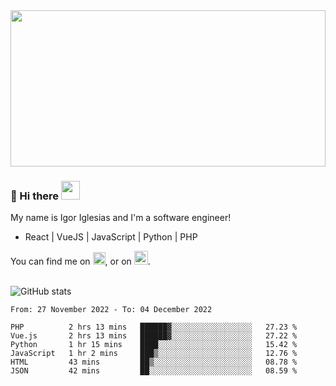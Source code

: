 <img src="https://c.tenor.com/KjVxfRrrncUAAAAd/matrix.gif" width="100%" height="250px">

### 🔭 Hi there <img src="https://raw.githubusercontent.com/MartinHeinz/MartinHeinz/master/wave.gif" width="30px">


My name is Igor Iglesias and I'm a software engineer!
<br>

<ul>
  <li> React | VueJS | JavaScript | Python | PHP </li>
</ul>
You can find me on <a href="https://twitter.com/IgorIglesias5"><img src="https://i.imgur.com/JLLlB5S.png" width="20px"></a>, or on <a href="https://www.linkedin.com/in/igor-iglesias-62478428/"><img src="https://i.imgur.com/PXyIkWx.png" width="22px"></a>.

<br>
<br>

![GitHub stats](https://github-readme-stats.vercel.app/api?username=igoiglesias&show_icons=true&count_private=true&theme=chartreuse-dark&hide_title=true)

<!--START_SECTION:waka-->

```text
From: 27 November 2022 - To: 04 December 2022

PHP          2 hrs 13 mins   ██████▓░░░░░░░░░░░░░░░░░░   27.23 %
Vue.js       2 hrs 13 mins   ██████▓░░░░░░░░░░░░░░░░░░   27.22 %
Python       1 hr 15 mins    ████░░░░░░░░░░░░░░░░░░░░░   15.42 %
JavaScript   1 hr 2 mins     ███▒░░░░░░░░░░░░░░░░░░░░░   12.76 %
HTML         43 mins         ██▒░░░░░░░░░░░░░░░░░░░░░░   08.78 %
JSON         42 mins         ██░░░░░░░░░░░░░░░░░░░░░░░   08.59 %
```

<!--END_SECTION:waka-->
